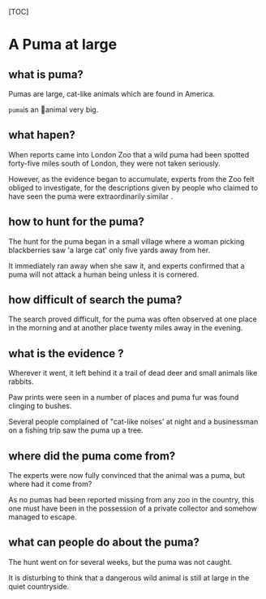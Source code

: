 [TOC]

# A Puma at large

## what is puma?
Pumas are large, cat-like animals which are found in America. 

`puma`is an :tiger2:animal very big. 

## what hapen?

When reports came into London Zoo that a wild puma had been spotted forty-five miles south of London, they were not taken seriously. 

However, as the evidence began to accumulate, experts from the Zoo felt obliged to investigate, for the descriptions given by people who claimed to have seen the puma were extraordinarily similar .

## how to hunt for the puma?

The hunt for the puma began in a small village where a woman picking blackberries saw 'a large cat' only five yards away from her. 

It immediately ran away when she saw it, and experts confirmed that a puma will not attack a human being unless it is cornered. 

## how difficult of search the puma?

The search proved difficult, for the puma was often observed at one place in the morning and at another place twenty miles away in the evening. 

## what is the evidence ?

Wherever it went, it left behind it a trail of dead deer and small animals like rabbits. 

Paw prints were seen in a number of places and puma fur was found clinging to bushes. 

Several people complained of "cat-like noises' at night and a businessman on a fishing trip saw the puma up a tree. 

## where did the puma come from?

The experts were now fully convinced that the animal was a puma, but where had it come from? 

As no pumas had been reported missing from any zoo in the country, this one must have been in the possession of a private collector and somehow managed to escape. 

## what can people do about the puma?

The hunt went on for several weeks, but the puma was not caught. 

It is disturbing to think that a dangerous wild animal is still at large in the quiet countryside.